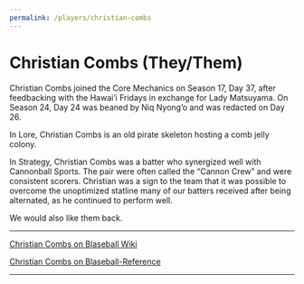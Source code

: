 ```yaml
---
permalink: /players/christian-combs
---
```


# Christian Combs (They/Them)

Christian Combs joined the Core Mechanics on Season 17, Day 37, after feedbacking with the Hawai’i Fridays in exchange
for Lady Matsuyama. On Season 24, Day 24 was beaned by Niq Nyong’o and was redacted on Day 26.

In Lore, Christian Combs is an old pirate skeleton hosting a comb jelly colony.

In Strategy, Christian Combs was a batter who synergized well with Cannonball Sports. The pair were often called the
“Cannon Crew” and were consistent scorers. Christian was a sign to the team that it was possible to overcome the
unoptimized statline many of our batters received after being alternated, as he continued to perform well.

We would also like them back.

---

[Christian Combs on Blaseball Wiki](https://www.blaseball.wiki/w/Christian_Combs)

[Christian Combs on Blaseball-Reference](https://blaseball-reference.com/players/christian-combs)

---
